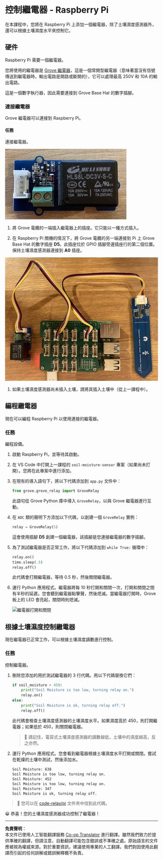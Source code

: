<!--
CO_OP_TRANSLATOR_METADATA:
{
  "original_hash": "66b81165e60f8f169bd52a401b6a0f8b",
  "translation_date": "2025-08-26T14:36:00+00:00",
  "source_file": "2-farm/lessons/3-automated-plant-watering/pi-relay.md",
  "language_code": "hk"
}
-->
# 控制繼電器 - Raspberry Pi

在本課程中，您將在 Raspberry Pi 上添加一個繼電器，除了土壤濕度感測器外，還可以根據土壤濕度水平來控制它。

## 硬件

Raspberry Pi 需要一個繼電器。

您將使用的繼電器是 [Grove 繼電器](https://www.seeedstudio.com/Grove-Relay.html)，這是一個常開型繼電器（意味著當沒有信號傳送到繼電器時，輸出電路是開路或斷開的），它可以處理最高 250V 和 10A 的輸出電路。

這是一個數字執行器，因此需要連接到 Grove Base Hat 的數字插腳。

### 連接繼電器

Grove 繼電器可以連接到 Raspberry Pi。

#### 任務

連接繼電器。

![Grove 繼電器](../../../../../translated_images/grove-relay.d426958ca210fbd0fb7983d7edc069d46c73a8b0a099d94797bd756f7b6bb6be.hk.png)

1. 將 Grove 電纜的一端插入繼電器上的插座。它只能以一種方式插入。

1. 在 Raspberry Pi 關機的情況下，將 Grove 電纜的另一端連接到 Pi 上 Grove Base Hat 的數字插座 **D5**。此插座位於 GPIO 插腳旁邊插座行的第二個位置。保持土壤濕度感測器連接到 **A0** 插座。

![Grove 繼電器連接到 D5 插座，土壤濕度感測器連接到 A0 插座](../../../../../translated_images/pi-relay-and-soil-moisture-sensor.02f3198975b8c53e69ec716cd2719ce117700bd1fc933eaf93476c103c57939b.hk.png)

1. 如果土壤濕度感測器尚未插入土壤，請將其插入土壤中（從上一課程中）。

## 編程繼電器

現在可以編程 Raspberry Pi 以使用連接的繼電器。

### 任務

編程設備。

1. 啟動 Raspberry Pi，並等待其啟動。

1. 在 VS Code 中打開上一課程的 `soil-moisture-sensor` 專案（如果尚未打開）。您將在此專案中進行添加。

1. 在現有的導入語句下，將以下代碼添加到 `app.py` 文件中：

    ```python
    from grove.grove_relay import GroveRelay
    ```

    此語句從 Grove Python 庫中導入 `GroveRelay`，以與 Grove 繼電器進行互動。

1. 在 `ADC` 類的聲明下方添加以下代碼，以創建一個 `GroveRelay` 實例：

    ```python
    relay = GroveRelay(5)
    ```

    這會使用插腳 **D5** 創建一個繼電器，該插腳是您連接繼電器的數字插腳。

1. 為了測試繼電器是否正常工作，將以下代碼添加到 `while True:` 循環中：

    ```python
    relay.on()
    time.sleep(.5)
    relay.off()
    ```

    此代碼會打開繼電器，等待 0.5 秒，然後關閉繼電器。

1. 運行 Python 應用程式。繼電器將每 10 秒打開和關閉一次，打開和關閉之間有半秒的延遲。您會聽到繼電器點擊聲，然後熄滅。當繼電器打開時，Grove 板上的 LED 會亮起，關閉時則熄滅。

    ![繼電器打開和關閉](../../../../../images/relay-turn-on-off.gif)

## 根據土壤濕度控制繼電器

現在繼電器已正常工作，可以根據土壤濕度讀數進行控制。

### 任務

控制繼電器。

1. 刪除您添加的用於測試繼電器的 3 行代碼。用以下代碼替換它們：

    ```python
    if soil_moisture > 450:
        print("Soil Moisture is too low, turning relay on.")
        relay.on()
    else:
        print("Soil Moisture is ok, turning relay off.")
        relay.off()
    ```

    此代碼會檢查土壤濕度感測器的土壤濕度水平。如果濕度高於 450，則打開繼電器；如果低於 450，則關閉繼電器。

    > 💁 請記住，電容式土壤濕度感測器的讀數越低，土壤中的濕度越高，反之亦然。

1. 運行 Python 應用程式。您會看到繼電器根據土壤濕度水平打開或關閉。嘗試在乾燥的土壤中測試，然後添加水。

    ```output
    Soil Moisture: 638
    Soil Moisture is too low, turning relay on.
    Soil Moisture: 452
    Soil Moisture is too low, turning relay on.
    Soil Moisture: 347
    Soil Moisture is ok, turning relay off.
    ```

> 💁 您可以在 [code-relay/pi](../../../../../2-farm/lessons/3-automated-plant-watering/code-relay/pi) 文件夾中找到此代碼。

😀 恭喜！您的土壤濕度感測器成功控制了繼電器！

---

**免責聲明**：  
本文件已使用人工智能翻譯服務 [Co-op Translator](https://github.com/Azure/co-op-translator) 進行翻譯。雖然我們致力於提供準確的翻譯，但請注意，自動翻譯可能包含錯誤或不準確之處。原始語言的文件應被視為權威來源。對於重要資訊，建議使用專業的人工翻譯。我們對因使用此翻譯而引起的任何誤解或錯誤解釋概不負責。